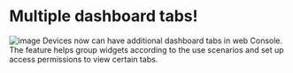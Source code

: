 # Multiple dashboard tabs!
![image](https://user-images.githubusercontent.com/97158411/158419349-5430575b-0165-4472-9609-83617e465d2e.png)
Devices now can have additional dashboard tabs in web Console. The feature helps group widgets according to the use scenarios and set up access permissions to view certain tabs.
